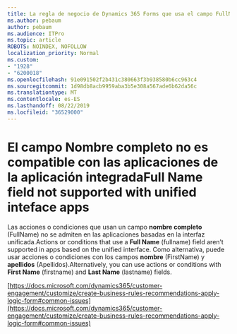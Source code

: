 ```yaml
---
title: La regla de negocio de Dynamics 365 Forms que usa el campo FullName no se ha desencadenado
ms.author: pebaum
author: pebaum
ms.audience: ITPro
ms.topic: article
ROBOTS: NOINDEX, NOFOLLOW
localization_priority: Normal
ms.custom:
- "1928"
- "6200018"
ms.openlocfilehash: 91e091502f2b431c380663f3b938580b6cc963c4
ms.sourcegitcommit: 1d98db8acb9959aba3b5e308a567ade6b62da56c
ms.translationtype: MT
ms.contentlocale: es-ES
ms.lasthandoff: 08/22/2019
ms.locfileid: "36529000"
---
```

# <a name="full-name-field-not-supported-with-unified-inteface-apps"></a><span data-ttu-id="63cf0-102">El campo Nombre completo no es compatible con las aplicaciones de la aplicación integrada</span><span class="sxs-lookup"><span data-stu-id="63cf0-102">Full Name field not supported with unified inteface apps</span></span>

<span data-ttu-id="63cf0-103">Las acciones o condiciones que usan un campo **nombre completo** (FullName) no se admiten en las aplicaciones basadas en la interfaz unificada.</span><span class="sxs-lookup"><span data-stu-id="63cf0-103">Actions or conditions that use a **Full Name** (fullname) field aren’t supported in apps based on the unified interface.</span></span> <span data-ttu-id="63cf0-104">Como alternativa, puede usar acciones o condiciones con los campos **nombre** (FirstName) y **apellidos** (Apellidos).</span><span class="sxs-lookup"><span data-stu-id="63cf0-104">Alternatively, you can use actions or conditions with **First Name** (firstname) and **Last Name** (lastname) fields.</span></span>

[https://docs.microsoft.com/dynamics365/customer-engagement/customize/create-business-rules-recommendations-apply-logic-form#common-issues](https://docs.microsoft.com/dynamics365/customer-engagement/customize/create-business-rules-recommendations-apply-logic-form#common-issues)
